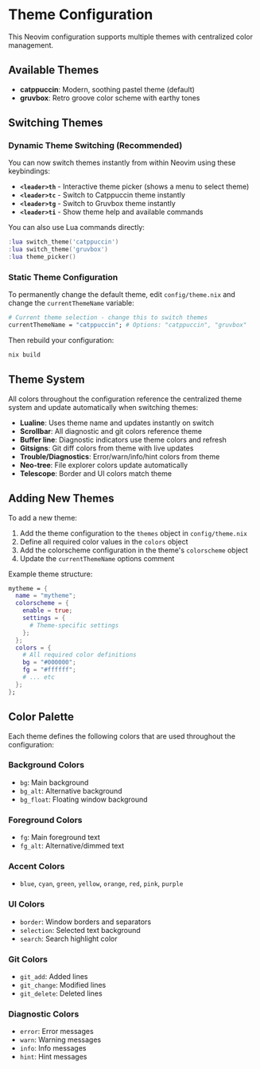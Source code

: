 # Theme Configuration

This Neovim configuration supports multiple themes with centralized color management.

## Available Themes

- **catppuccin**: Modern, soothing pastel theme (default)
- **gruvbox**: Retro groove color scheme with earthy tones

## Switching Themes

### Dynamic Theme Switching (Recommended)

You can now switch themes instantly from within Neovim using these keybindings:

- **`<leader>th`** - Interactive theme picker (shows a menu to select theme)
- **`<leader>tc`** - Switch to Catppuccin theme instantly  
- **`<leader>tg`** - Switch to Gruvbox theme instantly
- **`<leader>ti`** - Show theme help and available commands

You can also use Lua commands directly:
```lua
:lua switch_theme('catppuccin')
:lua switch_theme('gruvbox')  
:lua theme_picker()
```

### Static Theme Configuration

To permanently change the default theme, edit `config/theme.nix` and change the `currentThemeName` variable:

```nix
# Current theme selection - change this to switch themes  
currentThemeName = "catppuccin"; # Options: "catppuccin", "gruvbox"
```

Then rebuild your configuration:

```bash
nix build
```

## Theme System

All colors throughout the configuration reference the centralized theme system and update automatically when switching themes:

- **Lualine**: Uses theme name and updates instantly on switch
- **Scrollbar**: All diagnostic and git colors reference theme  
- **Buffer line**: Diagnostic indicators use theme colors and refresh
- **Gitsigns**: Git diff colors from theme with live updates
- **Trouble/Diagnostics**: Error/warn/info/hint colors from theme
- **Neo-tree**: File explorer colors update automatically
- **Telescope**: Border and UI colors match theme

## Adding New Themes

To add a new theme:

1. Add the theme configuration to the `themes` object in `config/theme.nix`
2. Define all required color values in the `colors` object
3. Add the colorscheme configuration in the theme's `colorscheme` object
4. Update the `currentThemeName` options comment

Example theme structure:

```nix
mytheme = {
  name = "mytheme";
  colorscheme = {
    enable = true;
    settings = {
      # Theme-specific settings
    };
  };
  colors = {
    # All required color definitions
    bg = "#000000";
    fg = "#ffffff";
    # ... etc
  };
};
```

## Color Palette

Each theme defines the following colors that are used throughout the configuration:

### Background Colors
- `bg`: Main background
- `bg_alt`: Alternative background  
- `bg_float`: Floating window background

### Foreground Colors
- `fg`: Main foreground text
- `fg_alt`: Alternative/dimmed text

### Accent Colors
- `blue`, `cyan`, `green`, `yellow`, `orange`, `red`, `pink`, `purple`

### UI Colors
- `border`: Window borders and separators
- `selection`: Selected text background
- `search`: Search highlight color

### Git Colors
- `git_add`: Added lines
- `git_change`: Modified lines
- `git_delete`: Deleted lines

### Diagnostic Colors
- `error`: Error messages
- `warn`: Warning messages
- `info`: Info messages
- `hint`: Hint messages